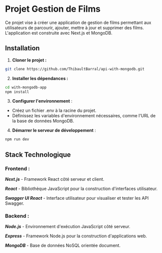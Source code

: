 # Projet Gestion de Films

Ce projet vise à créer une application de gestion de films permettant aux utilisateurs de parcourir, ajouter, mettre à jour et supprimer des films. L'application est construite avec Next.js et MongoDB.

## Installation

1. **Cloner le projet :**
```bash
git clone https://github.com/ThibaultBarral/api-with-mongodb.git
```

2. **Installer les dépendances :**
```bash
cd with-mongodb-app
npm install
```

3. **Configurer l'environnement** :

- Créez un fichier .env à la racine du projet.
- Définissez les variables d'environnement nécessaires, comme l'URL de la base de données MongoDB.

4. **Démarrer le serveur de développement** :
```bash
npm run dev
```

## Stack Technologique
### Frontend :

***Next.js*** - Framework React côté serveur et client.

***React*** - Bibliothèque JavaScript pour la construction d'interfaces utilisateur.

***Swagger UI React*** - Interface utilisateur pour visualiser et tester les API Swagger.

### Backend :

***Node.js*** - Environnement d'exécution JavaScript côté serveur.

***Express*** - Framework Node.js pour la construction d'applications web.

***MongoDB*** - Base de données NoSQL orientée document.